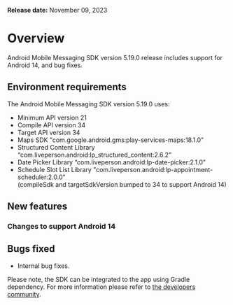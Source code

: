 **Release date:** November 09, 2023

# Overview

Android Mobile Messaging SDK version 5.19.0 release includes support for Android 14, and bug fixes.

## Environment requirements

The Android Mobile Messaging SDK version 5.19.0 uses:

- Minimum API version 21
- Compile API version 34
- Target API version 34
- Maps SDK "com.google.android.gms:play-services-maps:18.1.0"
- Structured Content Library “com.liveperson.android:lp_structured_content:2.6.2”
- Date Picker Library “com.liveperson.android:lp-date-picker:2.1.0”
- Schedule Slot List Library "com.liveperson.android:lp-appointment-scheduler:2.0.0"  
  (compileSdk and targetSdkVersion bumped to 34 to support Android 14)


## New features

### Changes to support Android 14

## Bugs fixed

- Internal bug fixes.

Please note, the SDK can be integrated to the app using Gradle dependency. For more information please refer to [the developers community](https://developers.liveperson.com/android-quickstart.html).
